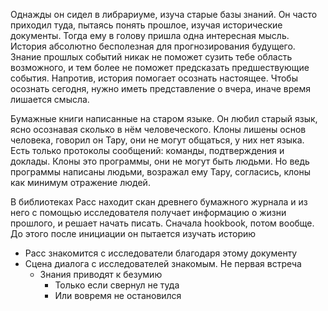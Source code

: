 Однажды он сидел в либрариуме, изуча старые базы знаний. Он часто приходил туда,
пытаясь понять прошлое, изучая исторические документы. Тогда ему в голову пришла
одна интересная мысль. История абсолютно бесполезная для прогнозирования будущего.
Знание прошлых событий никак не поможет сузить тебе область возможного, и тем
более не поможет предсказать предшествующие события. Напротив, история помогает
осознать настоящее. Чтобы осознать сегодня, нужно иметь представление о вчера,
иначе время лишается смысла.

Бумажные книги
написанные на старом языке. Он любил старый язык, ясно осознавая сколько в нём
человеческого. Клоны лишены основ человека, говорил он Тару, они не могут
общаться, у них нет языка. Есть только протоколы сообщений: команды,
подтверждения и доклады. Клоны это программы, они не могут быть людьми.
Но ведь программы написаны людьми, возражал ему Тару, согласись, клоны как
минимум отражение людей.

В библиотеках Расс находит скан древнего бумажного журнала и из него
с помощью исследователя получает информацию о жизни прошлого,
и решает начать писать. Сначала hookbook, потом вообще.
До этого после инициации он пытается изучать историю

   - Расс знакомится с исследователи благодаря этому документу
   - Сцена диалога с исследователей знакомым. Не первая встреча
      - Знания приводят к безумию
         - Только если свернул не туда
         - Или вовремя не остановился
